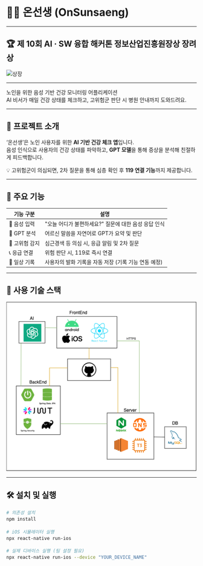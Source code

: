 # 👨‍⚕️ 온선생 (OnSunsaeng)

---

## 🏆 제 10회 AI · SW 융합 해커톤 정보산업진흥원장상 장려상
![상장](https://github.com/BUSIRI-DongA/DoctorOn_portal/blob/main/IMG_1239.JPG)

---

노인을 위한 음성 기반 건강 모니터링 어플리케이션  
AI 비서가 매일 건강 상태를 체크하고, 고위험군 판단 시 병원 안내까지 도와드려요.

---

## 📌 프로젝트 소개

‘온선생’은 노인 사용자를 위한 **AI 기반 건강 체크 앱**입니다.  
음성 인식으로 사용자의 건강 상태를 파악하고, **GPT 모델**을 통해 증상을 분석해 친절하게 피드백합니다.

💡 고위험군이 의심되면, 2차 질문을 통해 심층 확인 후 **119 연결 기능**까지 제공합니다.

---

## 📱 주요 기능

| 기능 구분 | 설명 |
|----------|------|
| 🎤 음성 입력 | "오늘 어디가 불편하세요?" 질문에 대한 음성 응답 인식 |
| 🧠 GPT 분석 | 어르신 말씀을 자연어로 GPT가 요약 및 판단 |
| 🚨 고위험 감지 | 심근경색 등 의심 시, 응급 알림 및 2차 질문 |
| 📞 응급 연결 | 위험 판단 시, 119로 즉시 연결 |
| 📝 일상 기록 | 사용자의 발화 기록을 자동 저장 (기록 기능 연동 예정) |

---

## 🧠 사용 기술 스택

![기술스택](https://github.com/BUSIRI-DongA/DoctorOn_portal/blob/main/pickbus.drawio.png)

---

## 🛠️ 설치 및 실행

```bash
# 의존성 설치
npm install

# iOS 시뮬레이터 실행
npx react-native run-ios

# 실제 디바이스 실행 (팀 설정 필요)
npx react-native run-ios --device "YOUR_DEVICE_NAME"
